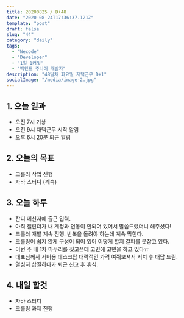 ```yaml
---
title: 20200825 / D+48
date: "2020-08-24T17:36:37.121Z"
template: "post"
draft: false
slug: "44"
category: "daily"
tags:
  - "Wecode"
  - "Developer"
  - "1일 1커밋"
  - "백엔드 주니어 개발자"
description: "48일차 화요일 재택근무 D+1"
socialImage: "/media/image-2.jpg"
---
```


## 1. 오늘 일과

- 오전 7시 기상
- 오전 9시 재택근무 시작 알림
- 오후 6시 20분 퇴근 알림

## 2. 오늘의 목표

- 크롤러 작업 진행
- 자바 스터디 (계속)

## 3. 오늘 하루

- 잔디 메신저에 출근 입력.
- 아직 캘린더가 내 계정과 연동이 안되어 있어서 말씀드렸더니 해주셨다!
- 크롤러 개발 계속 진행. 반복을 돌려야 하는데 계속 막힌다.
- 크롤링이 쉽지 않게 구성이 되어 있어 어떻게 할지 갈피를 못잡고 있다.
- 이번 주 내 1차 마무리를 짓고픈데 고민에 고민을 하고 있다ㅠ
- 대표님께서 서버용 데스크탑 대략적인 가격 여쭤보셔서 서치 후 대답 드림.
- 열심히 삽질하다가 퇴근 신고 후 휴식.

## 4. 내일 할것

- 자바 스터디
- 크롤링 과제 진행
